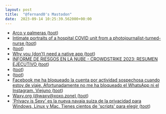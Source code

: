 ```yaml
---
layout: post
title:  "@fernand0's Mastodon"
date:  2023-09-14 10:25:39.562000+00:00
---
```

*  [Arco y palmeras ](https://www.flickr.com/photos/fernand0/53158543651) ([toot](https://mastodon.social/@fernand0/111063016378268903))
*  [Intimate portraits of a hospital COVID unit from a photojournalist-turned-nurse  ](https://www.npr.org/sections/health-shots/2021/12/26/1066395049/intimate-portraits-of-a-hospital-covid-unit-from-a-photojournalist-turned-nurse?amp) ([toot](https://mastodon.social/@fernand0/111062761441903819))
*  [ ](https://mastodon.social/@sgimeno) ([toot](https://mastodon.social/@fernand0/111062546044583442))
*  [Why you (don’t) need a native app  ](https://jakoblierman.medium.com/why-you-dont-need-a-native-app-baf068dd9a82) ([toot](https://mastodon.social/@fernand0/111062530383273543))
*  [INFORME DE RIESGOS EN LA NUBE - CROWDSTRIKE 2023: RESUMEN EJECUTIVO ](https://www.crowdstrike.com/resources/reports/crowdstrike-2023-cloud-risk-report-executive-summary-latam) ([toot](https://mastodon.social/@fernand0/111062284279249798))
*  [ ](https://mastodon.social/@sgimeno) ([toot](https://mastodon.social/@fernand0/111061088999586723))
*  [ ](https://mastodon.social/@vrruiz) ([toot](https://mastodon.social/@fernand0/111061087717692818))
*  [Facebook me ha bloqueado la cuenta por actividad sospechosa cuando estoy de viaje. Afortunadamente no me ha bloqueado el WhatsApp ni el Instagram. Viejuno ](https://mastodon.social/@fernand0/111059712985917827) ([toot](https://mastodon.social/@fernand0/111059712985917827))
*  [Waxy.org (@waxy@xoxo.zone) ](https://xoxo.zone/@waxy/11105949577533930) ([toot](https://mastodon.social/@fernand0/111059648993692568))
*  ['Privacy is Sexy' es la nueva navaja suiza de la privacidad para Windows, Linux y Mac. Tienes cientos de 'scripts' para elegir ](https://www.genbeta.com/herramientas/privacy-is-sexy-nueva-navaja-suiza-privacidad-para-windows-linux-mac-tienes-cientos-scripts-para-elegi) ([toot](https://mastodon.social/@fernand0/111059096583162686))
